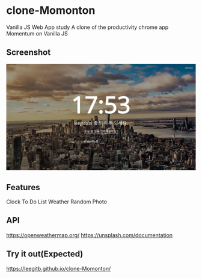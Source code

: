 # clone-Momonton

Vanilla JS Web App study
A clone of the productivity chrome app Momentum on Vanilla JS

## Screenshot
![Screenshot](/bgImage/cap1.PNG)

## Features

Clock
To Do List
Weather
Random Photo

## API

https://openweathermap.org/
https://unsplash.com/documentation

## Try it out(Expected)

https://leegitb.github.io/clone-Momonton/
